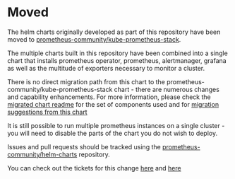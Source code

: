 # Moved
The helm charts originally developed as part of this repository have been moved to [prometheus-community/kube-prometheus-stack](https://github.com/prometheus-community/helm-charts/tree/main/charts/kube-prometheus-stack).

The multiple charts built in this repository have been combined into a single chart that installs prometheus operator, prometheus, alertmanager, grafana as well as the multitude of exporters necessary to monitor a cluster.

There is no direct migration path from this chart to the prometheus-community/kube-prometheus-stack chart - there are numerous changes and capability enhancements. For more information, please check the [migrated chart readme](https://github.com/prometheus-community/helm-charts/tree/main/charts/kube-prometheus-stack#kube-prometheus-stack) for the set of components used and for [migration suggestions from this chart](https://github.com/prometheus-community/helm-charts/tree/main/charts/kube-prometheus-stack#migrating-from-coreosprometheus-operator-chart)

It is still possible to run multiple prometheus instances on a single cluster - you will need to disable the parts of the chart you do not wish to deploy.

Issues and pull requests should be tracked using the [prometheus-community/helm-charts](https://github.com/prometheus-community/helm-charts) repository.

You can check out the tickets for this change [here](https://github.com/rhobs/obo-prometheus-operator/issues/592) and [here](https://github.com/helm/charts/pull/6765)
